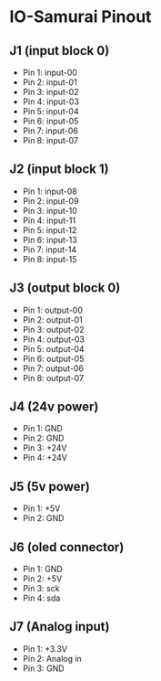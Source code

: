 # IO-Samurai Pinout

## J1 (input block 0)
- Pin 1: input-00
- Pin 2: input-01
- Pin 3: input-02
- Pin 4: input-03
- Pin 5: input-04
- Pin 6: input-05
- Pin 7: input-06
- Pin 8: input-07

## J2 (input block 1)
- Pin 1: input-08
- Pin 2: input-09
- Pin 3: input-10
- Pin 4: input-11
- Pin 5: input-12
- Pin 6: input-13
- Pin 7: input-14
- Pin 8: input-15

## J3 (output block 0)
- Pin 1: output-00
- Pin 2: output-01
- Pin 3: output-02
- Pin 4: output-03
- Pin 5: output-04
- Pin 6: output-05
- Pin 7: output-06
- Pin 8: output-07

## J4 (24v power)
- Pin 1: GND
- Pin 2: GND
- Pin 3: +24V
- Pin 4: +24V

## J5 (5v power)
- Pin 1: +5V
- Pin 2: GND

## J6 (oled connector)
- Pin 1: GND
- Pin 2: +5V
- Pin 3: sck
- Pin 4: sda

## J7 (Analog input)
- Pin 1: +3.3V
- Pin 2: Analog in
- Pin 3: GND
